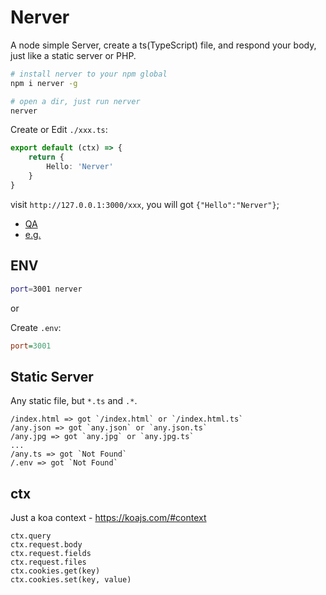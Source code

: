 # Nerver

A node simple Server, create a ts(TypeScript) file, and respond your body, just like a static server or PHP.

```bash
# install nerver to your npm global
npm i nerver -g

# open a dir, just run nerver
nerver
```

Create or Edit `./xxx.ts`:

```typescript
export default (ctx) => {
    return {
        Hello: 'Nerver'
    }
}
```

visit `http://127.0.0.1:3000/xxx`, you will got `{"Hello":"Nerver"}`;

- [QA](https://github.com/BoltDoggy/nerver/wiki)
- [e.g.](https://github.com/BoltDoggy/nerver/wiki/Examples)


## ENV

```bash
port=3001 nerver
```

or

Create `.env`:

```ini
port=3001
```

## Static Server

Any static file, but `*.ts` and `.*`.

```
/index.html => got `/index.html` or `/index.html.ts`
/any.json => got `any.json` or `any.json.ts`
/any.jpg => got `any.jpg` or `any.jpg.ts`
...
/any.ts => got `Not Found`
/.env => got `Not Found`
```

## ctx

Just a koa context - https://koajs.com/#context

```
ctx.query
ctx.request.body
ctx.request.fields
ctx.request.files
ctx.cookies.get(key)
ctx.cookies.set(key, value)
```